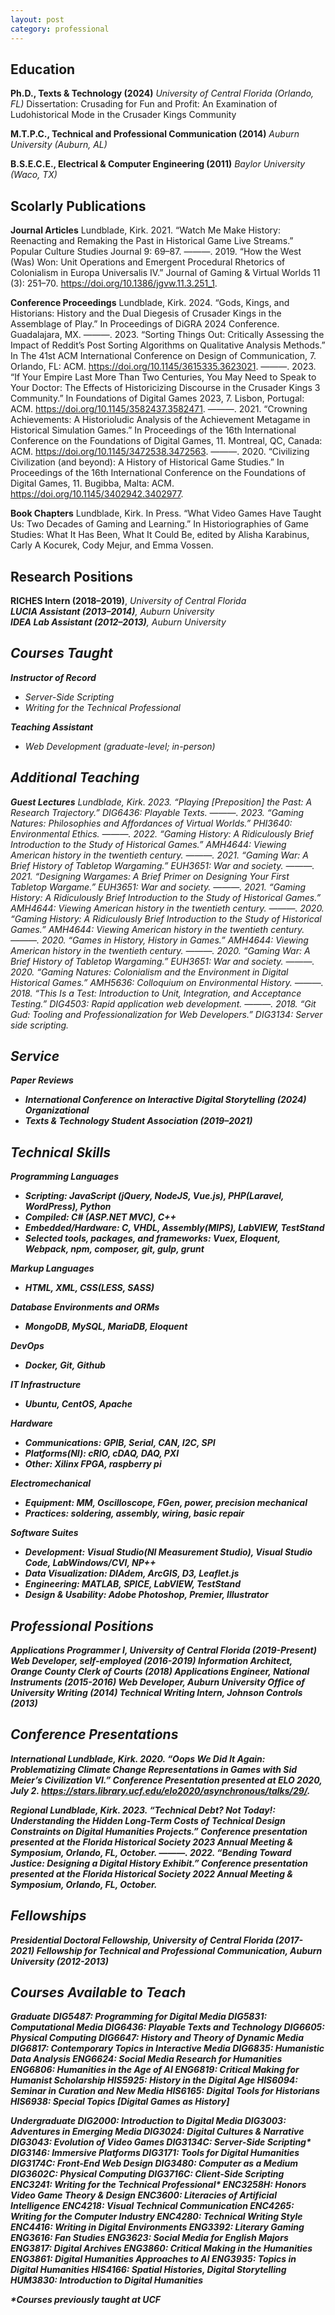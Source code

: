 ```yaml
---
layout: post
category: professional
---
```


## Education
<b>Ph.D., Texts & Technology (2024)</b>
<i>University of Central Florida (Orlando, FL)</i>
Dissertation: Crusading for Fun and Profit: An Examination of Ludohistorical Mode in the Crusader Kings Community

<b>M.T.P.C., Technical and Professional Communication (2014)</b>
<i>Auburn University (Auburn, AL)</i>

<b>B.S.E.C.E., Electrical & Computer Engineering (2011)</b>
<i>Baylor University (Waco, TX)</i>

## Scolarly Publications
<b>Journal Articles</b>
Lundblade, Kirk. 2021. “Watch Me Make History: Reenacting and Remaking the Past in Historical Game Live Streams.” Popular Culture Studies Journal 9: 69–87.
———. 2019. “How the West (Was) Won: Unit Operations and Emergent Procedural Rhetorics of Colonialism in Europa Universalis IV.” Journal of Gaming & Virtual Worlds 11 (3): 251–70. https://doi.org/10.1386/jgvw.11.3.251_1.

<b>Conference Proceedings</b>
Lundblade, Kirk. 2024. “Gods, Kings, and Historians: History and the Dual Diegesis of Crusader Kings in the Assemblage of Play.” In Proceedings of DiGRA 2024 Conference. Guadalajara, MX.
———. 2023. “Sorting Things Out: Critically Assessing the Impact of Reddit’s Post Sorting Algorithms on Qualitative Analysis Methods.” In The 41st ACM International Conference on Design of Communication, 7. Orlando, FL: ACM. https://doi.org/10.1145/3615335.3623021.
———. 2023. “If Your Empire Last More Than Two Centuries, You May Need to Speak to Your Doctor: The Effects of Historicizing Discourse in the Crusader Kings 3 Community.” In Foundations of Digital Games 2023, 7. Lisbon, Portugal: ACM. https://doi.org/10.1145/3582437.3582471.
———. 2021. “Crowning Achievements: A Historioludic Analysis of the Achievement Metagame in Historical Simulation Games.” In Proceedings of the 16th International Conference on the Foundations of Digital Games, 11. Montreal, QC, Canada: ACM. https://doi.org/10.1145/3472538.3472563.
———. 2020. “Civilizing Civilization (and beyond): A History of Historical Game Studies.” In Proceedings of the 16th International Conference on the Foundations of Digital Games, 11. Bugibba, Malta: ACM. https://doi.org/10.1145/3402942.3402977.

<b>Book Chapters</b>
Lundblade, Kirk. In Press. “What Video Games Have Taught Us: Two Decades of Gaming and Learning.” In Historiographies of Game Studies: What It Has Been, What It Could Be, edited by Alisha Karabinus, Carly A Kocurek, Cody Mejur, and Emma Vossen.

## Research Positions
<b>RICHES Intern (2018–2019)</b>, <i>University of Central Florida	
<b>LUCIA Assistant (2013–2014)</b>, <i>Auburn University 	
<b>IDEA Lab Assistant (2012–2013)</b>, <i>Auburn University	

## Courses Taught
<b>Instructor of Record</b>
- Server-Side Scripting
- Writing for the Technical Professional

<b>Teaching Assistant</b>
- Web Development (graduate-level; in-person)

## Additional Teaching
<b>Guest Lectures</b>
Lundblade, Kirk. 2023. “Playing [Preposition] the Past: A Research Trajectory.” DIG6436: Playable Texts.
———. 2023. “Gaming Natures: Philosophies and Affordances of Virtual Worlds.” PHI3640: Environmental Ethics.
———. 2022. “Gaming History: A Ridiculously Brief Introduction to the Study of Historical Games.” AMH4644: Viewing American history in the twentieth century.
———. 2021. “Gaming War: A Brief History of Tabletop Wargaming.” EUH3651: War and society.
———. 2021. “Designing Wargames: A Brief Primer on Designing Your First Tabletop Wargame.” EUH3651: War and society.
———. 2021. “Gaming History: A Ridiculously Brief Introduction to the Study of Historical Games.” AMH4644: Viewing American history in the twentieth century.
———. 2020. “Gaming History: A Ridiculously Brief Introduction to the Study of Historical Games.” AMH4644: Viewing American history in the twentieth century.
———. 2020. “Games in History, History in Games.” AMH4644: Viewing American history in the twentieth century.
———. 2020. “Gaming War: A Brief History of Tabletop Wargaming.” EUH3651: War and society.
———. 2020. “Gaming Natures: Colonialism and the Environment in Digital Historical Games.” AMH5636: Colloquium on Environmental History.
———. 2018. “This Is a Test: Introduction to Unit, Integration, and Acceptance Testing.” DIG4503: Rapid application web development.
———. 2018. “Git Gud: Tooling and Professionalization for Web Developers.” DIG3134: Server side scripting.

## Service
<b>Paper Reviews<b>
- International Conference on Interactive Digital Storytelling (2024)
<b>Organizational</b>
- Texts & Technology Student Association (2019–2021)

## Technical Skills
<b>Programming Languages</b>
- <i>Scripting:</i> JavaScript (jQuery, NodeJS, Vue.js), PHP(Laravel, WordPress), Python
- <i>Compiled:</i> C# (ASP.NET MVC), C++
- <i>Embedded/Hardware:</i> C, VHDL, Assembly(MIPS), LabVIEW, TestStand
- <i>Selected tools, packages, and frameworks:</i> Vuex, Eloquent, Webpack, npm, composer, git, gulp, grunt

<b>Markup Languages</b>
- HTML, XML, CSS(LESS, SASS)

<b>Database Environments and ORMs</b>
- MongoDB, MySQL, MariaDB, Eloquent

<b>DevOps</b>
- Docker, Git, Github

<b>IT Infrastructure</b>
- Ubuntu, CentOS, Apache

<b>Hardware</b>
- <i>Communications:</i> GPIB, Serial, CAN, I2C, SPI
- <i>Platforms(NI):</i> cRIO, cDAQ, DAQ, PXI
- <i>Other:</i> Xilinx FPGA, raspberry pi

<b>Electromechanical</b>
- <i>Equipment:</i> MM, Oscilloscope, FGen, power, precision mechanical
- <i>Practices:</i> soldering, assembly, wiring, basic repair

<b>Software Suites</b>
- <i>Development:</i> Visual Studio(NI Measurement Studio), Visual Studio Code, LabWindows/CVI, NP++
- <i>Data Visualization:</i> DIAdem, ArcGIS, D3, Leaflet.js
- <i>Engineering:</i> MATLAB, SPICE, LabVIEW, TestStand
- <i>Design & Usability:</i> Adobe Photoshop, Premier, Illustrator

## Professional Positions
<b>Applications Programmer I</b>, University of Central Florida (2019-Present)
<b>Web Developer</b>, self-employed (2016-2019)
<b>Information Architect</b>, Orange County Clerk of Courts (2018)
<b>Applications Engineer</b>, National Instruments (2015-2016)
<b>Web Developer</b>, Auburn University Office of University Writing (2014)
<b>Technical Writing Intern</b>, Johnson Controls (2013)

## Conference Presentations
<b>International</b>
Lundblade, Kirk. 2020. “Oops We Did It Again: Problematizing Climate Change Representations in Games with Sid Meier’s Civilization VI.” Conference Presentation presented at ELO 2020, July 2. https://stars.library.ucf.edu/elo2020/asynchronous/talks/29/.

<b>Regional</b>
Lundblade, Kirk. 2023. “Technical Debt? Not Today!: Understanding the Hidden Long-Term Costs of Technical Design Constraints on Digital Humanities Projects.” Conference presentation presented at the Florida Historical Society 2023 Annual Meeting & Symposium, Orlando, FL, October.
———. 2022. “Bending Toward Justice: Designing a Digital History Exhibit.” Conference presentation presented at the Florida Historical Society 2022 Annual Meeting & Symposium, Orlando, FL, October.

## Fellowships
<b>Presidential Doctoral Fellowship</b>, University of Central Florida (2017-2021)
<b>Fellowship for Technical and Professional Communication</b>, Auburn University (2012-2013)

## Courses Available to Teach
<b>Graduate</b>
DIG5487: Programming for Digital Media
DIG5831: Computational Media
DIG6436: Playable Texts and Technology
DIG6605: Physical Computing
DIG6647: History and Theory of Dynamic Media
DIG6817: Contemporary Topics in Interactive Media
DIG6835: Humanistic Data Analysis
ENG6624: Social Media Research for Humanities
ENG6806: Humanities in the Age of AI
ENG6819: Critical Making for Humanist Scholarship
HIS5925: History in the Digital Age
HIS6094: Seminar in Curation and New Media
HIS6165: Digital Tools for Historians
HIS6938: Special Topics [Digital Games as History]

<b>Undergraduate</b>
DIG2000: Introduction to Digital Media
DIG3003: Adventures in Emerging Media
DIG3024: Digital Cultures & Narrative
DIG3043: Evolution of Video Games
DIG3134C: Server-Side Scripting*
DIG3146: Immersive Platforms
DIG3171: Tools for Digital Humanities
DIG3174C: Front-End Web Design
DIG3480: Computer as a Medium
DIG3602C: Physical Computing
DIG3716C: Client-Side Scripting
ENC3241: Writing for the Technical Professional*
ENC3258H: Honors Video Game Theory & Design
ENC3600: Literacies of Artificial Intelligence
ENC4218: Visual Technical Communication
ENC4265: Writing for the Computer Industry
ENC4280: Technical Writing Style
ENC4416: Writing in Digital Environments
ENG3392: Literary Gaming
ENG3616: Fan Studies
ENG3623: Social Media for English Majors
ENG3817: Digital Archives
ENG3860: Critical Making in the Humanities
ENG3861: Digital Humanities Approaches to AI
ENG3935: Topics in Digital Humanities
HIS4166: Spatial Histories, Digital Storytelling
HUM3830: Introduction to Digital Humanities

*Courses previously taught at UCF